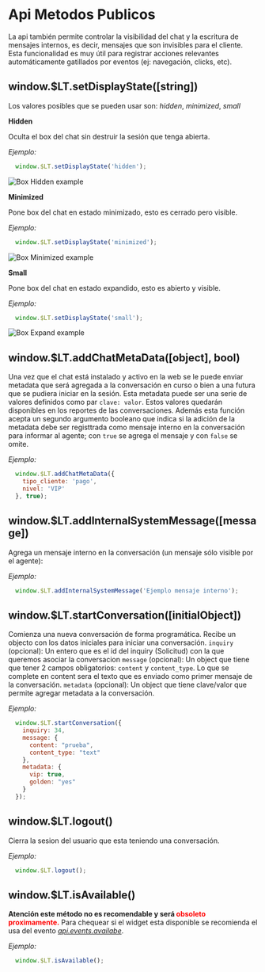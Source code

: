 # Api Metodos Publicos

La api también permite controlar la visibilidad del chat y la escritura de mensajes internos, es decir, mensajes que son invisibles para el cliente. Esta funcionalidad es muy útil para registrar acciones relevantes automáticamente gatillados por eventos (ej: navegación, clicks, etc).

## window.$LT.setDisplayState([string])

Los valores posibles que se pueden usar son: *hidden*, *minimized*, *small*


**Hidden**

Oculta el box del chat sin destruir la sesión que tenga abierta.

*Ejemplo:*
```javascript
  window.$LT.setDisplayState('hidden');
```

![Box Hidden example](../_media/setDisplayStateHidden.gif)

**Minimized**

Pone box del chat en estado minimizado, esto es cerrado pero visible.

*Ejemplo:*
```javascript
  window.$LT.setDisplayState('minimized');
```

![Box Minimized example](../_media/setDisplayStateMinimized.gif)

**Small**

Pone box del chat en estado expandido, esto es abierto y visible.

*Ejemplo:*
```javascript
  window.$LT.setDisplayState('small');
```

![Box Expand example](../_media/setDisplayStateSmall.gif)

## window.$LT.addChatMetaData([object], bool)
Una vez que el chat está instalado y activo en la web se le puede enviar metadata que será agregada a la conversación en curso o bien a una futura que se pudiera iniciar en la sesión. Esta metadata puede ser una serie de valores definidos como par `clave: valor`. Estos valores quedarán disponibles en los reportes de las conversaciones. Además esta función acepta un segundo argumento booleano que indica si la adición de la metadata debe ser registtrada como mensaje interno en la conversación para informar al agente; con `true` se agrega el mensaje y con `false` se omite.

*Ejemplo:*
```javascript
  window.$LT.addChatMetaData({
    tipo_cliente: 'pago',
    nivel: 'VIP'
  }, true);
```

## window.$LT.addInternalSystemMessage([message])

Agrega un mensaje interno en la conversación (un mensaje sólo visible por el agente):

*Ejemplo:*
```javascript
  window.$LT.addInternalSystemMessage('Ejemplo mensaje interno');
```

## window.$LT.startConversation([initialObject])

Comienza una nueva conversación de forma programática. Recibe un objecto con los datos iniciales para iniciar una conversación.
`inquiry` (opcional): Un entero que es el id del inquiry (Solicitud) con la que queremos asociar la conversacion
`message` (opcional): Un object que tiene que tener 2 campos obligatorios: `content` y `content_type`. Lo que se complete en content sera el texto que es enviado como primer mensaje de la conversación.
`metadata` (opcional): Un object que tiene clave/valor que permite agregar metadata a la conversación.

*Ejemplo:*
```javascript
  window.$LT.startConversation({
    inquiry: 34,
    message: { 
      content: "prueba", 
      content_type: "text" 
    }, 
    metadata: { 
      vip: true, 
      golden: "yes" 
    }
  });
```

## window.$LT.logout()

Cierra la sesion del usuario que esta teniendo una conversación.

*Ejemplo:*
```javascript
  window.$LT.logout();
```

## window.$LT.isAvailable()

**Atención este método no es recomendable y será <span style="color:red">obsoleto proximamente<span>.** Para chequear si el widget esta disponible se recomienda
el usa del evento *[api.events.availabe](apievents#apieventsavailable)*.

*Ejemplo:*
```javascript
  window.$LT.isAvailable();
```
